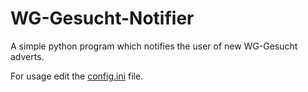 # WG-Gesucht-Notifier
A simple python program which notifies the user of new WG-Gesucht adverts.

For usage edit the [config.ini](https://github.com/onimz/WG-Gesucht-Notifier/blob/main/config.ini) file.
